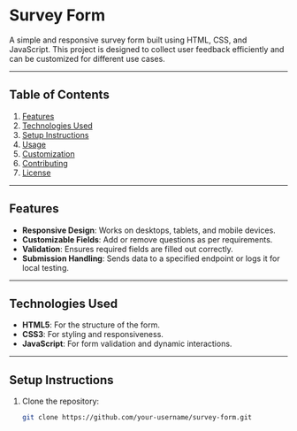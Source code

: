 # Survey Form

A simple and responsive survey form built using HTML, CSS, and JavaScript. This project is designed to collect user feedback efficiently and can be customized for different use cases.

---

## Table of Contents

1. [Features](#features)
2. [Technologies Used](#technologies-used)
3. [Setup Instructions](#setup-instructions)
4. [Usage](#usage)
5. [Customization](#customization)
6. [Contributing](#contributing)
7. [License](#license)

---

## Features

- **Responsive Design**: Works on desktops, tablets, and mobile devices.
- **Customizable Fields**: Add or remove questions as per requirements.
- **Validation**: Ensures required fields are filled out correctly.
- **Submission Handling**: Sends data to a specified endpoint or logs it for local testing.

---

## Technologies Used

- **HTML5**: For the structure of the form.
- **CSS3**: For styling and responsiveness.
- **JavaScript**: For form validation and dynamic interactions.

---

## Setup Instructions

1. Clone the repository:
   ```bash
   git clone https://github.com/your-username/survey-form.git
